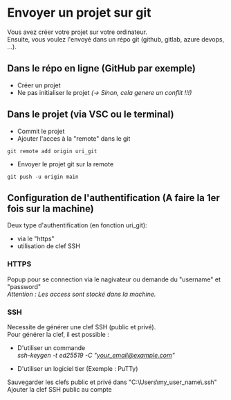 # Envoyer un projet sur git
Vous avez créer votre projet sur votre ordinateur. \
Ensuite, vous voulez l'envoyé dans un répo git (github, gitlab, azure devops, ...).

## Dans le répo en ligne (GitHub par exemple)
- Créer un projet
- Ne pas initialiser le projet *(-> Sinon, cela genere un conflit !!!)*

## Dans le projet (via VSC ou le terminal)
- Commit le projet
- Ajouter l'acces à la "remote" dans le git
```
git remote add origin uri_git
```
- Envoyer le projet git sur la remote
```
git push -u origin main
```

## Configuration de l'authentification (A faire la 1er fois sur la machine)
Deux type d'authentification (en fonction uri_git): 
- via le "https" 
- utilisation de clef SSH

### HTTPS
Popup pour se connection via le nagivateur ou demande du "username" et "password" \
*Attention : Les access sont stocké dans la machine.*

### SSH
Necessite de générer une clef SSH (public et privé). \
Pour générer la clef, il est possible : 
- D'utiliser un commande \
*ssh-keygen -t ed25519 -C "your_email@example.com"*

- D'utiliser un logiciel tier (Exemple : PuTTy)

Sauvegarder les clefs public et privé dans "C:\Users\my_user_name\\.ssh" \
Ajouter la clef SSH public au compte 